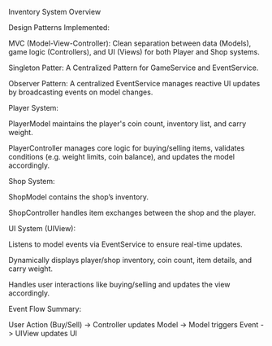Inventory System Overview

Design Patterns Implemented:

MVC (Model-View-Controller): Clean separation between data (Models), game logic (Controllers), and UI (Views) for both Player and Shop systems.

Singleton Patter: A Centralized Pattern for GameService and EventService.

Observer Pattern: A centralized EventService manages reactive UI updates by broadcasting events on model changes.

Player System:

PlayerModel maintains the player's coin count, inventory list, and carry weight.

PlayerController manages core logic for buying/selling items, validates conditions (e.g. weight limits, coin balance), and updates the model accordingly.

Shop System:

ShopModel contains the shop’s inventory.

ShopController handles item exchanges between the shop and the player.

UI System (UIView):

Listens to model events via EventService to ensure real-time updates.

Dynamically displays player/shop inventory, coin count, item details, and carry weight.

Handles user interactions like buying/selling and updates the view accordingly.

Event Flow Summary:

User Action (Buy/Sell) -> Controller updates Model -> Model triggers Event -> UIView updates UI
